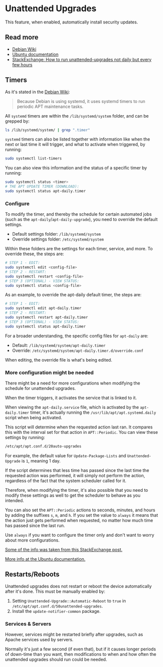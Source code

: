 # Unattended Upgrades

This feature, when enabled, automatically install security updates.

## Read more

- [Debian Wiki](https://wiki.debian.org/UnattendedUpgrades)
- [Ubuntu documentation](https://help.ubuntu.com/community/AutomaticSecurityUpdates)
- [StackExchange: How to run unattended-upgrades not daily but every few hours](https://unix.stackexchange.com/questions/178626/how-to-run-unattended-upgrades-not-daily-but-every-few-hours)

## Timers

As it's stated in the [Debian Wiki](https://wiki.debian.org/UnattendedUpgrades):

>Because Debian is using systemd, it uses systemd timers to run periodic APT maintenance tasks.

All `systemd` timers are within the `/lib/systemd/system` folder, and can be grepped by:

```bash
ls /lib/systemd/system/ | grep ".timer"
```

`systemd` timers can also be listed together with information like when the next or last time it will trigger, and what to activate when triggered, by running:

```bash
sudo systemctl list-timers
```

You can also view this information and the status of a specific timer by running:

```bash
sudo systemctl status <timer>
# THE APT UPDATE TIMER (DOWNLOAD):
sudo systemctl status apt-daily.timer
```

### Configure

To modify the timer, and thereby the schedule for certain automated jobs (such as the `apt-daily`/`apt-daily-upgrade`), you need to override the default settings.

- Default settings folder: `/lib/systemd/system`
- Override settings folder: `/etc/systemd/system`

Within these folders are the settings for each timer, service, and more. To override these, the steps are:

```bash
# STEP 1 - EDIT:
sudo systemctl edit <config-file>
# STEP 2 - RESTART:
sudo systemctl restart <config-file>
# STEP 3 (OPTIONAL) - VIEW STATUS:
sudo systemctl status <config-file>
```

As an example, to override the apt-daily default timer, the steps are:

```bash
# STEP 1 - EDIT:
sudo systemctl edit apt-daily.timer
# STEP 2 - RESTART:
sudo systemctl restart apt-daily.timer
# STEP 3 (OPTIONAL) - VIEW STATUS:
sudo systemctl status apt-daily.timer
```

For a broader understanding, the specific config files for `apt-daily` are:

- Default: `/lib/systemd/system/apt-daily.timer`
- Override: `/etc/systemd/system/apt-daily.timer.d/override.conf`

When editing, the override file is what's being edited.

### More configuration might be needed

There might be a need for more configurations when modifying the schedule for unattended upgrades.

When the timer triggers, it activates the service that is linked to it.

When viewing the `apt-daily.service` file, which is activated by the `apt-daily.timer` timer, it's actually running the `/usr/lib/apt/apt.systemd.daily` script when being activated.

This script will determine when the requested action last ran. It compares this with the interval set for that action in `APT::Periodic`. You can view these settings by running:

```bash
/etc/apt/apt.conf.d/20auto-upgrades
```

For example, the default value for `Update-Package-Lists` and `Unattended-Upgrade` is `1`, meaning 1 day.

If the script determines that less time has passed since the last time the requested action was performed, it will simply not perform the action, regardless of the fact that the system scheduler called for it.

Therefore, when modifying the timer, it's also possible that you need to modify these settings as well to get the scheduler to behave as you intended.

You can also set the `APT::Periodic` actions to seconds, minutes, and hours by adding the suffixes `s`, `m`, and `h`. If you set the value to `always` it means that the action just gets performed when requested, no matter how much time has passed since the last run.

Use `always` if you want to configure the timer only and don't want to worry about more configurations.

[Some of the info was taken from this StackExchange post.](https://unix.stackexchange.com/questions/178626/how-to-run-unattended-upgrades-not-daily-but-every-few-hours)

[More info at the Ubuntu documentation.](https://help.ubuntu.com/community/AutomaticSecurityUpdates)

## Restarts/Reboots

Unattended upgrades does not restart or reboot the device automatically after it's done. This must be manually enabled by:

1. Setting `Unattended-Upgrade::Automatic-Reboot` to `true` in `/etc/apt/apt.conf.d/50unattended-upgrades`.
2. Install the `update-notifier-common` package.

### Services & Servers

However, services might be restarted briefly after upgrades, such as Apache services used by servers.

Normally it's just a few second (if even that), but if it causes longer periods of down-time than you want, then modifications to when and how often the unattended upgrades should run could be needed.
